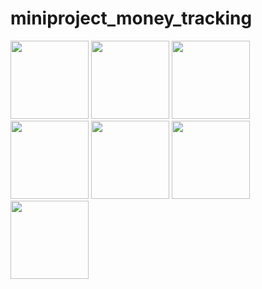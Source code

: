 # miniproject_money_tracking
<img width="125px" src="https://github.com/user-attachments/assets/d0e60562-0465-4921-aca6-5584668a7409">
<img width="125px" src="https://github.com/user-attachments/assets/357d897c-d6fa-4326-b241-2a46c6bde292">
<img width="125px" src="https://github.com/user-attachments/assets/79fd6269-6b3a-4491-a618-ae5726b38e0b">
<img width="125px" src="https://github.com/user-attachments/assets/01ff714f-e198-4e28-af3d-9da9ef44f8cf">
<img width="125px" src="https://github.com/user-attachments/assets/8df1c644-fc5e-4db2-84c7-80c95fb8f029">
<img width="125px" src="https://github.com/user-attachments/assets/71163f77-424b-427d-9a42-56b39809b8db">
<img width="125px" src="https://github.com/user-attachments/assets/e13afa46-c2a7-4e1f-af26-75f0f65e25ec">
